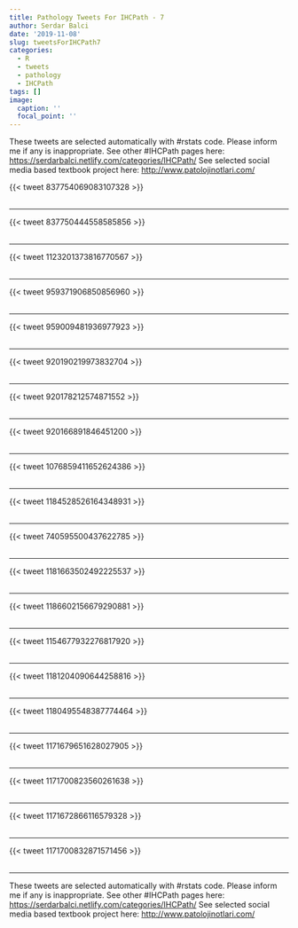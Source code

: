 ```yaml
---
title: Pathology Tweets For IHCPath - 7
author: Serdar Balci
date: '2019-11-08'
slug: tweetsForIHCPath7
categories:
  - R
  - tweets
  - pathology
  - IHCPath
tags: []
image:
  caption: ''
  focal_point: ''
---
```



These tweets are selected automatically with #rstats code. Please inform me if any is inappropriate.
See other #IHCPath pages here: https://serdarbalci.netlify.com/categories/IHCPath/ 
See selected social media based textbook project here: http://www.patolojinotlari.com/

{{< tweet 837754069083107328 >}}
<br>
<br>
<hr>
{{< tweet 837750444558585856 >}}
<br>
<br>
<hr>
{{< tweet 1123201373816770567 >}}
<br>
<br>
<hr>
{{< tweet 959371906850856960 >}}
<br>
<br>
<hr>
{{< tweet 959009481936977923 >}}
<br>
<br>
<hr>
{{< tweet 920190219973832704 >}}
<br>
<br>
<hr>
{{< tweet 920178212574871552 >}}
<br>
<br>
<hr>
{{< tweet 920166891846451200 >}}
<br>
<br>
<hr>
{{< tweet 1076859411652624386 >}}
<br>
<br>
<hr>
{{< tweet 1184528526164348931 >}}
<br>
<br>
<hr>
{{< tweet 740595500437622785 >}}
<br>
<br>
<hr>
{{< tweet 1181663502492225537 >}}
<br>
<br>
<hr>
{{< tweet 1186602156679290881 >}}
<br>
<br>
<hr>
{{< tweet 1154677932276817920 >}}
<br>
<br>
<hr>
{{< tweet 1181204090644258816 >}}
<br>
<br>
<hr>
{{< tweet 1180495548387774464 >}}
<br>
<br>
<hr>
{{< tweet 1171679651628027905 >}}
<br>
<br>
<hr>
{{< tweet 1171700823560261638 >}}
<br>
<br>
<hr>
{{< tweet 1171672866116579328 >}}
<br>
<br>
<hr>
{{< tweet 1171700832871571456 >}}
<br>
<br>
<hr>


These tweets are selected automatically with #rstats code. Please inform me if any is inappropriate.
See other #IHCPath pages here: https://serdarbalci.netlify.com/categories/IHCPath/ 
See selected social media based textbook project here: http://www.patolojinotlari.com/
